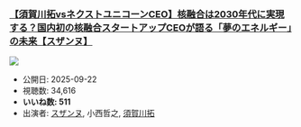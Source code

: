 ### [【須賀川拓vsネクストユニコーンCEO】核融合は2030年代に実現する？国内初の核融合スタートアップCEOが語る「夢のエネルギー」の未来【スザンヌ】](https://www.youtube.com/watch?v=9P83M8pLgEQ)
[![](https://img.youtube.com/vi/9P83M8pLgEQ/sddefault.jpg)](https://www.youtube.com/watch?v=9P83M8pLgEQ)
-   公開日: 2025-09-22
-   視聴数: 34,616
-   **いいね数: 511**
-   出演者: [スザンヌ](/rehacq_fan/people/スザンヌ "wikilink"), 小西哲之, [須賀川拓](/rehacq_fan/people/須賀川拓 "wikilink")
